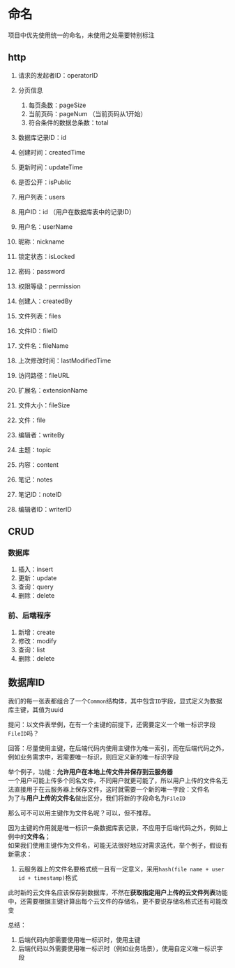 # 命名

项目中优先使用统一的命名，未使用之处需要特别标注

## http

1. 请求的发起者ID：operatorID
2. 分页信息
    1. 每页条数：pageSize
    2. 当前页码：pageNum （当前页码从1开始）
    3. 符合条件的数据总条数：total
3. 数据库记录ID：id
4. 创建时间：createdTime
5. 更新时间：updateTime
6. 是否公开：isPublic

7. 用户列表：users
8. 用户ID：id （用户在数据库表中的记录ID）
9. 用户名：userName
10. 昵称：nickname
11. 锁定状态：isLocked
12. 密码：password
13. 权限等级：permission
14. 创建人：createdBy

15. 文件列表：files
20. 文件ID：fileID
16. 文件名：fileName
22. 上次修改时间：lastModifiedTime
21. 访问路径：fileURL
17. 扩展名：extensionName
18. 文件大小：fileSize
19. 文件：file

23. 编辑者：writeBy
24. 主题：topic
25. 内容：content
26. 笔记：notes
27. 笔记ID：noteID
28. 编辑者ID：writerID

## CRUD

### 数据库

1. 插入：insert
2. 更新：update
3. 查询：query
4. 删除：delete

### 前、后端程序

1. 新增：create
2. 修改：modify
3. 查询：list
4. 删除：delete

## 数据库ID

我们的每一张表都组合了一个```Common```结构体，其中包含```ID```字段，显式定义为数据库主键，其值为uuid

提问：以文件表举例，在有一个主键的前提下，还需要定义一个唯一标识字段```FileID```吗？

回答：尽量使用主键，在后端代码内使用主键作为唯一索引，而在后端代码之外，例如业务需求中，若需要唯一标识，则应定义新的唯一标识字段

举个例子，功能：**允许用户在本地上传文件并保存到云服务器**  
一个用户可能上传多个同名文件，不同用户就更可能了，所以用户上传的文件名无法直接用于在云服务器上保存文件，这时就需要一个新的唯一字段：文件名  
为了与**用户上传的文件名**做出区分，我们将新的字段命名为```FileID```

那么可不可以用主键作为文件名呢？可以，但不推荐。

因为主键的作用就是唯一标识一条数据库表记录，不应用于后端代码之外，例如上例中的**文件名**；  
如果我们使用主键作为文件名，可能无法很好地应对需求迭代，举个例子，假设有新需求：

1. 云服务器上的文件名要格式统一且有一定意义，采用```hash(file name + user id + timestamp)```格式

此时新的云文件名应该保存到数据库，不然在**获取指定用户上传的云文件列表**功能中，还需要根据主键计算出每个云文件的存储名，更不要说存储名格式还有可能改变

总结：

1. 后端代码内部需要使用唯一标识时，使用主键
2. 后端代码以外需要使用唯一标识时（例如业务场景），使用自定义唯一标识字段

